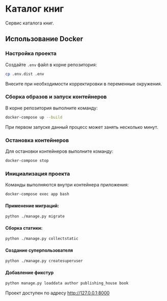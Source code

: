 # Каталог книг

Сервис каталога книг.

## Использование Docker

### Настройка проекта

Создайте `.env` файл в корне репозитория:

```bash
cp .env.dist .env
```

Внесите при необходимости корректировки в переменные окружения.

### Сборка образов и запуск контейнеров

В корне репозитория выполните команду:

```bash
docker-compose up --build
```

При первом запуске данный процесс может занять несколько минут.

### Остановка контейнеров

Для остановки контейнеров выполните команду:

```bash
docker-compose stop
```

### Инициализация проекта

Команды выполняются внутри контейнера приложения:

```bash
docker-compose exec app bash
```

#### Применение миграций:

```bash
python ./manage.py migrate
```

#### Сборка статики:

```bash
python ./manage.py collectstatic
```

#### Создание суперпользователя

```bash
python ./manage.py createsuperuser
```

#### Добавление фикстур

```bash
python manage.py loaddata author publishing_house book
```

Проект доступен по адресу http://127.0.0.1:8000
